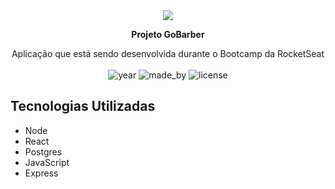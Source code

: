 <div align="center">
<a target="_blank" href="https://imageshack.com/i/plyEpyR6p"><img src="http://imagizer.imageshack.us/v2/xq90/921/yEpyR6.png" border="0"></a> 
</div>
<p fontsize="20" align="center"><b>Projeto GoBarber</b></p>
<p align="center">
  Aplicação que está sendo desenvolvida durante o Bootcamp da RocketSeat<br>
  <br>
  <img alt="year" src="https://img.shields.io/badge/year-2020-blueviolet">
  <img alt="made_by" src="https://img.shields.io/badge/made%20by-Rodffer-blueviolet">
  <img alt="license" src="https://img.shields.io/badge/licence-MIT-blueviolet">
</p>


<h2>Tecnologias Utilizadas</h2>
<ul>
  <li>Node</li>
  <li>React</li>
  <li>Postgres</li>
  <li>JavaScript</li>
  <li>Express</li>
</ul>
